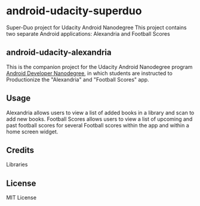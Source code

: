 # android-udacity-superduo
Super-Duo project for Udacity Android Nanodegree
This project contains two separate Android applications: Alexandria and Football Scores

## android-udacity-alexandria
This is the companion project for the Udacity Android Nanodegree program [Android Developer Nanodegree](https://www.udacity.com/nanodegree), in which students are instructed to Productionize the "Alexandria" and "Football Scores" app.

## Usage
Alexandria allows users to view a list of added books in a library and scan to add new books.
Football Scores allows users to view a list of upcoming and past football scores for several Football scores within the app and within a home screen widget.

## Credits

Libraries

## License

MIT License
